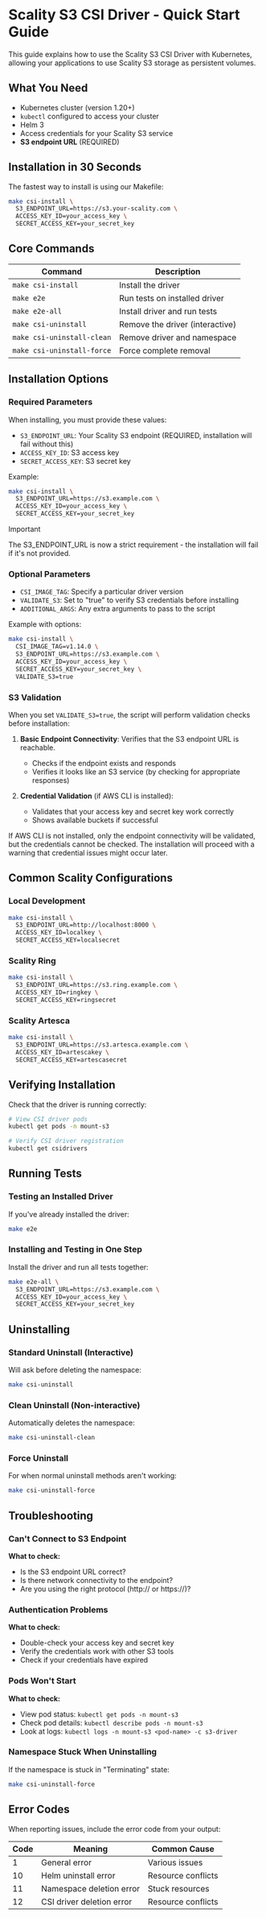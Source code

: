 # Scality S3 CSI Driver - Quick Start Guide

This guide explains how to use the Scality S3 CSI Driver with Kubernetes, allowing your applications to use Scality S3 storage as persistent volumes.

## What You Need

- Kubernetes cluster (version 1.20+)
- `kubectl` configured to access your cluster
- Helm 3
- Access credentials for your Scality S3 service
- **S3 endpoint URL** (REQUIRED)

## Installation in 30 Seconds

The fastest way to install is using our Makefile:

```bash
make csi-install \
  S3_ENDPOINT_URL=https://s3.your-scality.com \
  ACCESS_KEY_ID=your_access_key \
  SECRET_ACCESS_KEY=your_secret_key
```

## Core Commands

| Command | Description |
|---------|-------------|
| `make csi-install` | Install the driver |
| `make e2e` | Run tests on installed driver |
| `make e2e-all` | Install driver and run tests |
| `make csi-uninstall` | Remove the driver (interactive) |
| `make csi-uninstall-clean` | Remove driver and namespace |
| `make csi-uninstall-force` | Force complete removal |

## Installation Options

### Required Parameters

When installing, you must provide these values:

- `S3_ENDPOINT_URL`: Your Scality S3 endpoint (REQUIRED, installation will fail without this)
- `ACCESS_KEY_ID`: S3 access key
- `SECRET_ACCESS_KEY`: S3 secret key

Example:

```bash
make csi-install \
  S3_ENDPOINT_URL=https://s3.example.com \
  ACCESS_KEY_ID=your_access_key \
  SECRET_ACCESS_KEY=your_secret_key
```

> [!IMPORTANT]
> The S3_ENDPOINT_URL is now a strict requirement - the installation will fail if it's not provided.

### Optional Parameters

- `CSI_IMAGE_TAG`: Specify a particular driver version
- `VALIDATE_S3`: Set to "true" to verify S3 credentials before installing
- `ADDITIONAL_ARGS`: Any extra arguments to pass to the script

Example with options:

```bash
make csi-install \
  CSI_IMAGE_TAG=v1.14.0 \
  S3_ENDPOINT_URL=https://s3.example.com \
  ACCESS_KEY_ID=your_access_key \
  SECRET_ACCESS_KEY=your_secret_key \
  VALIDATE_S3=true
```

### S3 Validation

When you set `VALIDATE_S3=true`, the script will perform validation checks before installation:

1. **Basic Endpoint Connectivity**: Verifies that the S3 endpoint URL is reachable.
   - Checks if the endpoint exists and responds
   - Verifies it looks like an S3 service (by checking for appropriate responses)

2. **Credential Validation** (if AWS CLI is installed):
   - Validates that your access key and secret key work correctly
   - Shows available buckets if successful

If AWS CLI is not installed, only the endpoint connectivity will be validated, but the credentials cannot be checked.
The installation will proceed with a warning that credential issues might occur later.

## Common Scality Configurations

### Local Development

```bash
make csi-install \
  S3_ENDPOINT_URL=http://localhost:8000 \
  ACCESS_KEY_ID=localkey \
  SECRET_ACCESS_KEY=localsecret
```

### Scality Ring

```bash
make csi-install \
  S3_ENDPOINT_URL=https://s3.ring.example.com \
  ACCESS_KEY_ID=ringkey \
  SECRET_ACCESS_KEY=ringsecret
```

### Scality Artesca

```bash
make csi-install \
  S3_ENDPOINT_URL=https://s3.artesca.example.com \
  ACCESS_KEY_ID=artescakey \
  SECRET_ACCESS_KEY=artescasecret
```

## Verifying Installation

Check that the driver is running correctly:

```bash
# View CSI driver pods
kubectl get pods -n mount-s3

# Verify CSI driver registration
kubectl get csidrivers
```

## Running Tests

### Testing an Installed Driver

If you've already installed the driver:

```bash
make e2e
```

### Installing and Testing in One Step

Install the driver and run all tests together:

```bash
make e2e-all \
  S3_ENDPOINT_URL=https://s3.example.com \
  ACCESS_KEY_ID=your_access_key \
  SECRET_ACCESS_KEY=your_secret_key
```

## Uninstalling

### Standard Uninstall (Interactive)

Will ask before deleting the namespace:

```bash
make csi-uninstall
```

### Clean Uninstall (Non-interactive)

Automatically deletes the namespace:

```bash
make csi-uninstall-clean
```

### Force Uninstall

For when normal uninstall methods aren't working:

```bash
make csi-uninstall-force
```

## Troubleshooting

### Can't Connect to S3 Endpoint

**What to check:**

- Is the S3 endpoint URL correct?
- Is there network connectivity to the endpoint?
- Are you using the right protocol (http:// or https://)?

### Authentication Problems

**What to check:**

- Double-check your access key and secret key
- Verify the credentials work with other S3 tools
- Check if your credentials have expired

### Pods Won't Start

**What to check:**

- View pod status: `kubectl get pods -n mount-s3`
- Check pod details: `kubectl describe pods -n mount-s3`
- Look at logs: `kubectl logs -n mount-s3 <pod-name> -c s3-driver`

### Namespace Stuck When Uninstalling

If the namespace is stuck in "Terminating" state:

```bash
make csi-uninstall-force
```

## Error Codes

When reporting issues, include the error code from your output:

| Code | Meaning | Common Cause |
|------|---------|--------------|
| 1    | General error | Various issues |
| 10   | Helm uninstall error | Resource conflicts |
| 11   | Namespace deletion error | Stuck resources |
| 12   | CSI driver deletion error | Resource conflicts |
